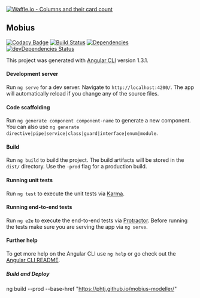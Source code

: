 [![Waffle.io - Columns and their card count](https://badge.waffle.io/akshatamohanty/mobius_v2.0.png?columns=all)](https://waffle.io/akshatamohanty/mobius_v2.0?utm_source=badge)
## Mobius 
[![Codacy Badge](https://api.codacy.com/project/badge/Grade/ed1412eb9a4549c59e5f08aace8c77f7)](https://www.codacy.com/app/akshatamohanty/mobius_v2.0?utm_source=github.com&amp;utm_medium=referral&amp;utm_content=akshatamohanty/mobius_v2.0&amp;utm_campaign=Badge_Grade)
[![Build Status](https://travis-ci.org/akshatamohanty/mobius_v2.0.svg?branch=master)](https://travis-ci.org/akshatamohanty/mobius_v2.0)
[![Dependencies](https://david-dm.org/akshatamohanty/mobius_v2.svg)](https://david-dm.org/akshatamohanty/mobius_v2.svg)
[![devDependencies Status](https://david-dm.org/akshatamohanty/mobius_v2.0/dev-status.svg)](https://david-dm.org/akshatamohanty/mobius_v2.0?type=dev)

This project was generated with [Angular CLI](https://github.com/angular/angular-cli) version 1.3.1.

#### Development server

Run `ng serve` for a dev server. Navigate to `http://localhost:4200/`. The app will automatically reload if you change any of the source files.

#### Code scaffolding

Run `ng generate component component-name` to generate a new component. You can also use `ng generate directive|pipe|service|class|guard|interface|enum|module`.

#### Build

Run `ng build` to build the project. The build artifacts will be stored in the `dist/` directory. Use the `-prod` flag for a production build.

#### Running unit tests

Run `ng test` to execute the unit tests via [Karma](https://karma-runner.github.io).

#### Running end-to-end tests

Run `ng e2e` to execute the end-to-end tests via [Protractor](http://www.protractortest.org/).
Before running the tests make sure you are serving the app via `ng serve`.

#### Further help

To get more help on the Angular CLI use `ng help` or go check out the [Angular CLI README](https://github.com/angular/angular-cli/blob/master/README.md).



##### Build and Deploy
ng build --prod --base-href "https://phtj.github.io/mobius-modeller/"